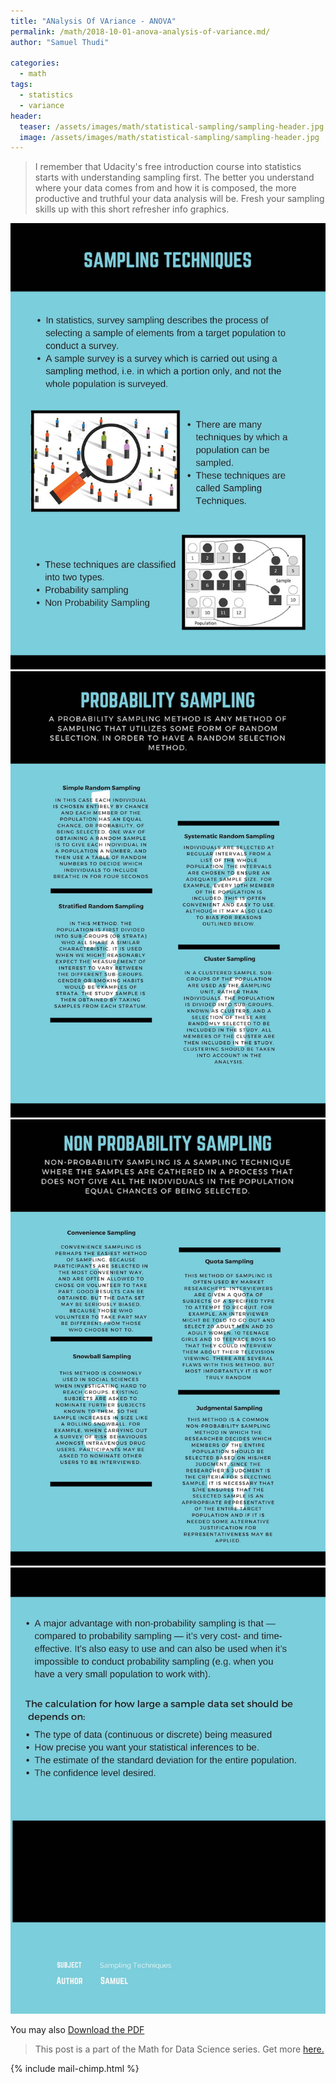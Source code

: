 ```yaml
---
title: "ANalysis Of VAriance - ANOVA"
permalink: /math/2018-10-01-anova-analysis-of-variance.md/
author: "Samuel Thudi"

categories:
  - math
tags:
  - statistics
  - variance
header:
  teaser: /assets/images/math/statistical-sampling/sampling-header.jpg
  image: /assets/images/math/statistical-sampling/sampling-header.jpg
---
```


> I remember that Udacity's free introduction course into statistics starts with understanding sampling first. The better you 
understand where your data comes from and how it is composed, the more productive and truthful your data analysis will be. 
Fresh your sampling skills up with this short refresher info graphics.



<img src="/assets/images/math/statistical-sampling/statistical-sampling-1.jpg" alt="statistical sampling info graphic"/>
<img src="/assets/images/math/statistical-sampling/statistical-sampling-2.jpg" alt="statistical sampling info graphic"/>
<img src="/assets/images/math/statistical-sampling/statistical-sampling-3.jpg" alt="statistical sampling info graphic"/>
<img src="/assets/images/math/statistical-sampling/statistical-sampling-4.jpg" alt="statistical sampling info graphic"/>

You may also <a href="/assets/pdf/math/statistical-sampling.pdf" target="_blank">Download the PDF</a>

> This post is a part of the Math for Data Science series. Get more <a href="/math">here.</a>

{% include mail-chimp.html %}
